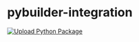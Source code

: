 # pybuilder-integration
[![Upload Python Package](https://github.com/rspitler/pybuilder-integration/actions/workflows/python-publish.yml/badge.svg)](https://github.com/rspitler/pybuilder-integration/actions/workflows/python-publish.yml)
